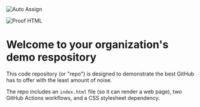 ![Auto Assign](https://github.com/LaChiforretiada/demo-repository/actions/workflows/auto-assign.yml/badge.svg)

![Proof HTML](https://github.com/LaChiforretiada/demo-repository/actions/workflows/proof-html.yml/badge.svg)

# Welcome to your organization's demo respository
This code repository (or "repo") is designed to demonstrate the best GitHub has to offer with the least amount of noise.

The repo includes an `index.html` file (so it can render a web page), two GitHub Actions workflows, and a CSS stylesheet dependency.
